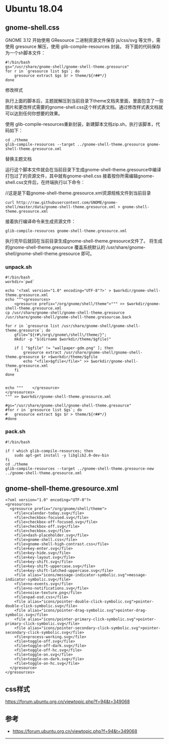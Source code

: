 # Ubuntu 18.04

## gnome-shell.css

GNOME 3.12 开始使用 GResource 二进制资源文件保存 js/css/svg 等文件，需使用 gresource 解压，使用 glib-compile-resources 封装。
将下面的代码保存为一个sh脚本文件：
```
#!/bin/bash
gs="/usr/share/gnome-shell/gnome-shell-theme.gresource"
for r in `gresource list $gs`; do
    gresource extract $gs $r > theme/${r##*/}
done
```

修改样式

执行上面的脚本后，主题就解压到当前目录下theme文档夹里面，里面包含了一些图片和更改样式需要的gnome-shell.css这个样式表文档。通过修改样式表文档就可以达到任何你想要的效果。

使用 glib-compile-resources重新封装，新建脚本文档zip.sh，执行该脚本，代码如下：

```
cd ./theme
glib-compile-resources --target ../gnome-shell-theme.gresource gnome-shell-theme.gresource.xml
```
替换主题文档


运行这个脚本文件就会在当前目录下生成gnome-shell-theme.gresource中编译打包过了的资源文件，其中就有gnome-shell.css
接着按你所需编辑gnome-shell.css文件后，在终端执行以下命令：

//这是是下载gnome-shell-theme.gresource.xml资源规格文件到当前目录
```
curl http://raw.githubusercontent.com/GNOME/gnome-shell/master/data/gnome-shell-theme.gresource.xml > gnome-shell-theme.gresource.xml
```
接着执行编译命令来生成资源文件：

```
glib-compile-resources gnome-shell-theme.gresource.xml
```

执行完毕后就回在当前目录生成gnome-shell-theme.gresource文件了。
将生成的gnome-shell-theme.gresource 覆盖系统默认的 /usr/share/gnome-shell/gnome-shell-theme.gresource 即可。


### unpack.sh

```
#!/bin/bash
workdir=`pwd`

echo '<?xml version="1.0" encoding="UTF-8"?>' > $workdir/gnome-shell-theme.gresource.xml
echo """<gresources>
	<gresource prefix="/org/gnome/shell/theme">""" >> $workdir/gnome-shell-theme.gresource.xml
cp /usr/share/gnome-shell/gnome-shell-theme.gresource /usr/share/gnome-shell/gnome-shell-theme.gresourcae.back

for r in `gresource list /usr/share/gnome-shell/gnome-shell-theme.gresource`; do
	gfile="${r#\/org\/gnome\/shell\/theme/}";
	mkdir -p "$(dirname $workdir/theme/$gfile)"

	if [ "$gfile" != "wallpaper-gdm.png" ]; then
		gresource extract /usr/share/gnome-shell/gnome-shell-theme.gresource $r >$workdir/theme/$gfile
		echo "<file>$gfile</file>" >> $workdir/gnome-shell-theme.gresource.xml
	fi
done


echo """	</gresource>
</gresources>
""" >> $workdir/gnome-shell-theme.gresource.xml

#gs="/usr/share/gnome-shell/gnome-shell-theme.gresource"
#for r in `gresource list $gs`; do
#	gresource extract $gs $r > theme/${r##*/}
#done

```

### pack.sh

```
#!/bin/bash

if ! which glib-compile-resources; then
	sudo apt-get install -y libglib2.0-dev-bin
fi
cd ./theme
glib-compile-resources --target ../gnome-shell-theme.gresource-new ../gnome-shell-theme.gresource.xml
```

## gnome-shell-theme.gresource.xml

```
<?xml version="1.0" encoding="UTF-8"?>
<gresources>
  <gresource prefix="/org/gnome/shell/theme">
    <file>calendar-today.svg</file>
    <file>checkbox-focused.svg</file>
    <file>checkbox-off-focused.svg</file>
    <file>checkbox-off.svg</file>
    <file>checkbox.svg</file>
    <file>dash-placeholder.svg</file>
    <file>gnome-shell.css</file>
    <file>gnome-shell-high-contrast.css</file>
    <file>key-enter.svg</file>
    <file>key-hide.svg</file>
    <file>key-layout.svg</file>
    <file>key-shift.svg</file>
    <file>key-shift-uppercase.svg</file>
    <file>key-shift-latched-uppercase.svg</file>
    <file alias="icons/message-indicator-symbolic.svg">message-indicator-symbolic.svg</file>
    <file>no-events.svg</file>
    <file>no-notifications.svg</file>
    <file>noise-texture.png</file>
    <file>pad-osd.css</file>
    <file alias="icons/pointer-double-click-symbolic.svg">pointer-double-click-symbolic.svg</file>
    <file alias="icons/pointer-drag-symbolic.svg">pointer-drag-symbolic.svg</file>
    <file alias="icons/pointer-primary-click-symbolic.svg">pointer-primary-click-symbolic.svg</file>
    <file alias="icons/pointer-secondary-click-symbolic.svg">pointer-secondary-click-symbolic.svg</file>
    <file>process-working.svg</file>
    <file>toggle-off.svg</file>
    <file>toggle-off-dark.svg</file>
    <file>toggle-off-hc.svg</file>
    <file>toggle-on.svg</file>
    <file>toggle-on-dark.svg</file>
    <file>toggle-on-hc.svg</file>
  </gresource>
</gresources>
```


## css样式

https://forum.ubuntu.org.cn/viewtopic.php?f=94&t=349068


## 参考

* <https://forum.ubuntu.org.cn/viewtopic.php?f=94&t=349068>


---
